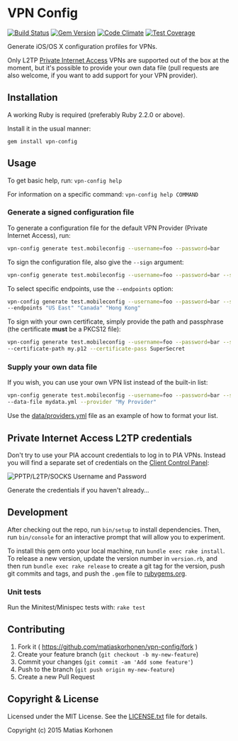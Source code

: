 # VPN Config

[![Build Status](https://travis-ci.org/matiaskorhonen/vpn-config.svg?branch=master)](https://travis-ci.org/matiaskorhonen/vpn-config) [![Gem Version](https://badge.fury.io/rb/vpn-config.svg)](http://badge.fury.io/rb/vpn-config) [![Code Climate](https://codeclimate.com/github/matiaskorhonen/vpn-config/badges/gpa.svg)](https://codeclimate.com/github/matiaskorhonen/vpn-config) [![Test Coverage](https://codeclimate.com/github/matiaskorhonen/vpn-config/badges/coverage.svg)](https://codeclimate.com/github/matiaskorhonen/vpn-config)

Generate iOS/OS X configuration profiles for VPNs.

Only L2TP [Private Internet Access](https://www.privateinternetaccess.com/) VPNs are supported out of the box at the moment, but it's possible to provide your own data file (pull requests are also welcome, if you want to add support for your VPN provider).

## Installation

A working Ruby is required (preferably Ruby 2.2.0 or above).

Install it in the usual manner:

    gem install vpn-config

## Usage

To get basic help, run: `vpn-config help`

For information on a specific command: `vpn-config help COMMAND`

### Generate a signed configuration file

To generate a configuration file for the default VPN Provider (Private Internet Access), run:

```sh
vpn-config generate test.mobileconfig --username=foo --password=bar
```

To sign the configuration file, also give the `--sign` argument:

```sh
vpn-config generate test.mobileconfig --username=foo --password=bar --sign
```

To select specific endpoints, use the `--endpoints` option:

```sh
vpn-config generate test.mobileconfig --username=foo --password=bar --sign  \
--endpoints "US East" "Canada" "Hong Kong"
```

To sign with your own certificate, simply provide the path and passphrase (the certificate **must** be a PKCS12 file):

```sh
vpn-config generate test.mobileconfig --username=foo --password=bar --sign \
--certificate-path my.p12 --certificate-pass SuperSecret
```

### Supply your own data file

If you wish, you can use your own VPN list instead of the built-in list:

```sh
vpn-config generate test.mobileconfig --username=foo --password=bar --sign \
--data-file mydata.yml --provider "My Provider"
```

Use the [data/providers.yml](https://github.com/matiaskorhonen/vpn-config/blob/master/data/providers.yml) file as an example of how to format your list.

## Private Internet Access L2TP credentials

Don't try to use your PIA account credentials to log in to PIA VPNs. Instead you will find a separate set of credentials on the [Client Control Panel](https://www.privateinternetaccess.com/pages/client-control-panel):

![PPTP/L2TP/SOCKS Username and Password](http://shots.matiaskorhonen.fi/PPTPL2TPSOCKS_Username_and_Password.png)

Generate the credentials if you haven't already…

## Development

After checking out the repo, run `bin/setup` to install dependencies. Then, run `bin/console` for an interactive prompt that will allow you to experiment.

To install this gem onto your local machine, run `bundle exec rake install`. To release a new version, update the version number in `version.rb`, and then run `bundle exec rake release` to create a git tag for the version, push git commits and tags, and push the `.gem` file to [rubygems.org](https://rubygems.org).

### Unit tests

Run the Minitest/Minispec tests with: `rake test`

## Contributing

1. Fork it ( https://github.com/matiaskorhonen/vpn-config/fork )
2. Create your feature branch (`git checkout -b my-new-feature`)
3. Commit your changes (`git commit -am 'Add some feature'`)
4. Push to the branch (`git push origin my-new-feature`)
5. Create a new Pull Request

## Copyright & License

Licensed under the MIT License. See the [LICENSE.txt](/LICENSE.txt) file for details.

Copyright (c) 2015 Matias Korhonen
